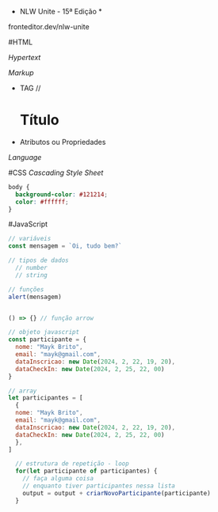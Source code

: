 * NLW Unite - 15ª Edição *

fronteditor.dev/nlw-unite

#HTML

*Hypertext*


*Markup*
- TAG // <h1>Título</h1>
- Atributos ou Propriedades

*Language*

#CSS
*Cascading*
*Style*
*Sheet*

```css
body {
  background-color: #121214;
  color: #ffffff;
}
```

#JavaScript
```js
// variáveis
const mensagem = `Oi, tudo bem?`

// tipos de dados
  // number
  // string

// funções
alert(mensagem)


() => {} // função arrow

// objeto javascript
const participante = {
  nome: "Mayk Brito",
  email: "mayk@gmail.com",
  dataInscricao: new Date(2024, 2, 22, 19, 20),
  dataCheckIn: new Date(2024, 2, 25, 22, 00)
}

// array
let participantes = [
  {
  nome: "Mayk Brito",
  email: "mayk@gmail.com",
  dataInscricao: new Date(2024, 2, 22, 19, 20),
  dataCheckIn: new Date(2024, 2, 25, 22, 00)
  },
]

  // estrutura de repetição - loop
  for(let participante of participantes) {
    // faça alguma coisa
    // enquanto tiver participantes nessa lista
    output = output + criarNovoParticipante(participante)
  }
```